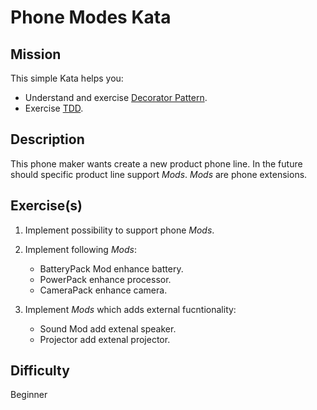 # Phone Modes Kata

## Mission

This simple Kata helps you:
* Understand and exercise [Decorator Pattern](https://en.wikipedia.org/wiki/Decorator_pattern).
* Exercise [TDD](https://en.wikipedia.org/wiki/Test-driven_development).

## Description

This phone maker wants create a new product phone line. In the future should specific product line support _Mods_. _Mods_ are phone extensions.      

## Exercise(s)

1. Implement possibility to support phone _Mods_. 
2. Implement following _Mods_:

    * BatteryPack Mod enhance battery.
    * PowerPack enhance processor.
    * CameraPack enhance camera.

3. Implement _Mods_ which adds external fucntionality:

    * Sound Mod add extenal speaker.
    * Projector add extenal projector.

## Difficulty

Beginner